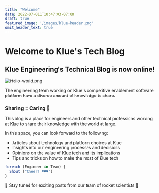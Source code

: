 ```yaml
---
title: "Welcome"
date: 2022-07-011T10:47:03-07:00
draft: true
featured_image: '/images/klue-header.png'
omit_header_text: true
---
```


# Welcome to Klue's Tech Blog

## Klue Engineering's Technical Blog is now online!

![Hello-world.png](media_Welcome%20to%20the%20Klue%20Tech%20Blog/Hello-world.png)

The engineering team working on Klue's competitive enablement software platform have a diverse amount of knowledge to share.

### Sharing = Caring 🌈

This blog is a place for engineers and other technical professions working at Klue to share their knowledge with the world at large.

In this space, you can look forward to the following:

-   Articles about technology and platform choices at Klue
-   Insights into our engineering processes and decisions
-   Opinions on the value of Klue tech and its implications
-   Tips and tricks on how to make the most of Klue tech

```javascript
foreach (Engineer in Team) {
  Shout ("Cheer! ♥♥♥")
}
```

📡 Stay tuned for exciting posts from our team of rocket scientists 🚀
